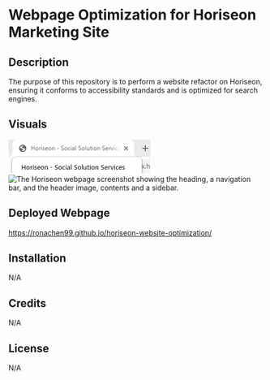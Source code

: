 # Webpage Optimization for Horiseon Marketing Site 

## Description

The purpose of this repository is to perform a website refactor on Horiseon, ensuring it conforms to accessibility standards and is optimized for search engines.

## Visuals
![A screenshot of the website title.](./assets/images/4.png)
![The Horiseon webpage screenshot showing the heading, a navigation bar, and the header image, contents and a sidebar.](./assets/images/ronachen99.github.io_horiseon-website-optimization_.png)

## Deployed Webpage

https://ronachen99.github.io/horiseon-website-optimization/

## Installation

N/A

## Credits

N/A

## License

N/A